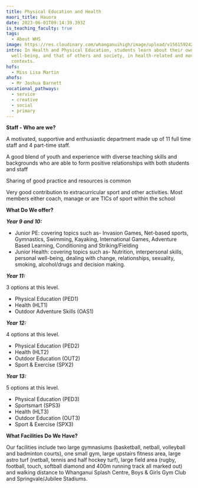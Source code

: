 ```yaml
---
title: Physical Education and Health
maori_title: Hauora
date: 2023-06-01T09:14:39.393Z
is_teaching_faculty: true
tags:
  - About WHS
image: https://res.cloudinary.com/whanganuihigh/image/upload/v1561592429/faculties/PE_Health_-_combined.jpg
intro: In Health and Physical Education, students learn about their own
  well-being, and that of others and society, in health-related and movement
  contexts.
hofs:
  - Miss Lisa Martin
ahofs:
  - Mr Joshua Barnett
vocational_pathways:
  - service
  - creative
  - social
  - primary
---
```

**Staff - Who are we?**

A motivated, supportive and enthusiastic department made up of 11 full time staff and 4 part-time staff.

A good blend of youth and experience with diverse teaching skills and backgrounds who are able to form positive relationships with both students and staff

Sharing of good practice and resources is common

Very good contribution to extracurricular sport and other activities. Most members either coach, manage or are TICs of sport within the school



**What Do We offer?**

**_Year 9 and 10:_** 

* Junior PE: covering topics such as- Invasion Games, Net-based sports, Gymnastics, Swimming, Kayaking, International Games, Adventure Based Learning, Conditioning and Striking/Fielding
* Junior Health: covering topics such as- Nutrition, interpersonal skills, personal well-being, dealing with change, relationships, sexuality, smoking, alcohol/drugs and decision making.

_**Year 11:**_

3 options at this level. 

* Physical Education (PED1) 
* Health (HLT1) 
* Outdoor Adventure Skills (OAS1) 

**_Year 12:_** 

4 options at this level.

* Physical Education (PED2)  
* Health (HLT2) 
* Outdoor Education (OUT2) 
* Sport & Exercise (SPX2) 

_**Year 13:**_ 

5 options at this level. 

* Physical Education (PED3) 
* Sportsmart (SPS3) 
* Health (HLT3) 
* Outdoor Education (OUT3)
* Sport & Exercise (SPX3) 



**What Facilities Do We Have?**

Our facilities include two large gymnasiums (basketball, netball, volleyball and badminton courts), one small gym, large upstairs fitness area, large astro turf (netball, tennis and half hockey turf), large field area (rugby, football, touch, softball diamond and 400m running track all marked out) and walking distance to Whanganui Splash Centre, Boys & Girls Gym Club and Springvale/Jubilee Stadiums.
